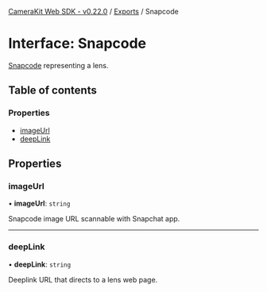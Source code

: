 [CameraKit Web SDK - v0.22.0](../README.md) / [Exports](../modules.md) / Snapcode

# Interface: Snapcode

[Snapcode](https://scan.snapchat.com/snapcodes) representing a lens.

## Table of contents

### Properties

- [imageUrl](Snapcode.md#imageurl)
- [deepLink](Snapcode.md#deeplink)

## Properties

### imageUrl

• **imageUrl**: `string`

Snapcode image URL scannable with Snapchat app.

___

### deepLink

• **deepLink**: `string`

Deeplink URL that directs to a lens web page.
